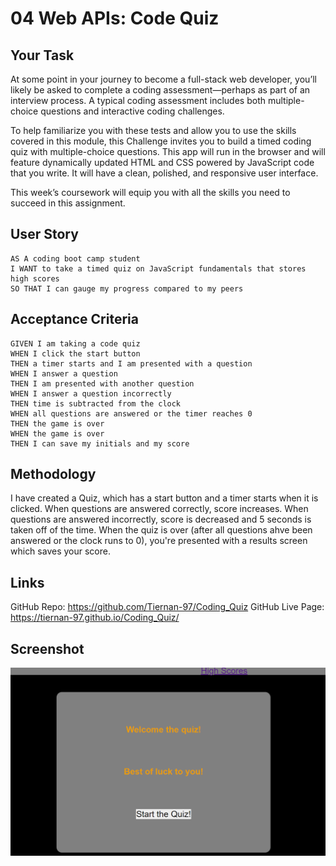 # 04 Web APIs: Code Quiz

## Your Task

At some point in your journey to become a full-stack web developer, you’ll likely be asked to complete a coding assessment&mdash;perhaps as part of an interview process. A typical coding assessment includes both multiple-choice questions and interactive coding challenges. 

To help familiarize you with these tests and allow you to use the skills covered in this module, this Challenge invites you to build a timed coding quiz with multiple-choice questions. This app will run in the browser and will feature dynamically updated HTML and CSS powered by JavaScript code that you write. It will have a clean, polished, and responsive user interface. 

This week’s coursework will equip you with all the skills you need to succeed in this assignment.

## User Story

```
AS A coding boot camp student
I WANT to take a timed quiz on JavaScript fundamentals that stores high scores
SO THAT I can gauge my progress compared to my peers
```

## Acceptance Criteria

```
GIVEN I am taking a code quiz
WHEN I click the start button
THEN a timer starts and I am presented with a question
WHEN I answer a question
THEN I am presented with another question
WHEN I answer a question incorrectly
THEN time is subtracted from the clock
WHEN all questions are answered or the timer reaches 0
THEN the game is over
WHEN the game is over
THEN I can save my initials and my score
```

## Methodology

I have created a Quiz, which has a start button and a timer starts when it is clicked. When questions are answered correctly, score increases. When questions are answered incorrectly, score is decreased and 5 seconds is taken off of the time. When the quiz is over (after all questions ahve been answered or the clock runs to 0), you're presented with a results screen which saves your score.

## Links
GitHub Repo: https://github.com/Tiernan-97/Coding_Quiz
GitHub Live Page: https://tiernan-97.github.io/Coding_Quiz/


## Screenshot

<img src="quizScreenShot.png" alt="Password Generator Screenshot"/>
